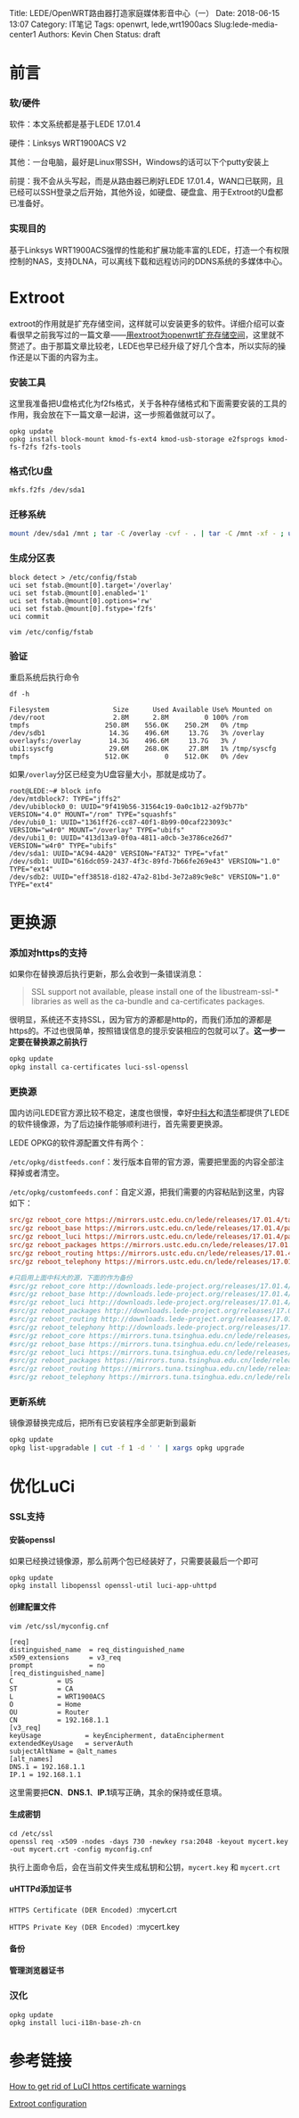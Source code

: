 Title: LEDE/OpenWRT路由器打造家庭媒体影音中心（一）
Date: 2018-06-15 13:07
Category: IT笔记
Tags: openwrt, lede,wrt1900acs
Slug:lede-media-center1
Authors: Kevin Chen
Status: draft





# 前言

### 软/硬件

软件：本文系统都是基于LEDE 17.01.4

硬件：Linksys WRT1900ACS V2

其他：一台电脑，最好是Linux带SSH，Windows的话可以下个putty安装上

前提：我不会从头写起，而是从路由器已刷好LEDE 17.01.4，WAN口已联网，且已经可以SSH登录之后开始，其他外设，如硬盘、硬盘盒、用于Extroot的U盘都已准备好。



### 实现目的

基于Linksys WRT1900ACS强悍的性能和扩展功能丰富的LEDE，打造一个有权限控制的NAS，支持DLNA，可以离线下载和远程访问的DDNS系统的多媒体中心。



# Extroot

extroot的作用就是扩充存储空间，这样就可以安装更多的软件。详细介绍可以查看很早之前我写过的一篇文章——[用extroot为openwrt扩充存储空间](https://solarck.com/openwrt-extroot.html)，这里就不赘述了。由于那篇文章比较老，LEDE也早已经升级了好几个含本，所以实际的操作还是以下面的内容为主。



### 安装工具

这里我准备把U盘格式化为f2fs格式，关于各种存储格式和下面需要安装的工具的作用，我会放在下一篇文章一起讲，这一步照着做就可以了。

```
opkg update
opkg install block-mount kmod-fs-ext4 kmod-usb-storage e2fsprogs kmod-fs-f2fs f2fs-tools
```



### 格式化U盘

```bash
mkfs.f2fs /dev/sda1
```



### 迁移系统

```bash
mount /dev/sda1 /mnt ; tar -C /overlay -cvf - . | tar -C /mnt -xf - ; umount /mnt
```



### 生成分区表

```
block detect > /etc/config/fstab
uci set fstab.@mount[0].target='/overlay'
uci set fstab.@mount[0].enabled='1'
uci set fstab.@mount[0].options='rw'
uci set fstab.@mount[0].fstype='f2fs'
uci commit
```





`vim /etc/config/fstab`



### 验证

重启系统后执行命令

`df -h`

```
Filesystem                Size      Used Available Use% Mounted on
/dev/root                 2.8M      2.8M         0 100% /rom
tmpfs                   250.8M    556.0K    250.2M   0% /tmp
/dev/sdb1                14.3G    496.6M     13.7G   3% /overlay
overlayfs:/overlay       14.3G    496.6M     13.7G   3% /
ubi1:syscfg              29.6M    268.0K     27.8M   1% /tmp/syscfg
tmpfs                   512.0K         0    512.0K   0% /dev
```



如果`/overlay`分区已经变为U盘容量大小，那就是成功了。



```
root@LEDE:~# block info
/dev/mtdblock7: TYPE="jffs2"
/dev/ubiblock0_0: UUID="9f419b56-31564c19-0a0c1b12-a2f9b77b" VERSION="4.0" MOUNT="/rom" TYPE="squashfs"
/dev/ubi0_1: UUID="1361ff26-cc87-40f1-8b99-00caf223093c" VERSION="w4r0" MOUNT="/overlay" TYPE="ubifs"
/dev/ubi1_0: UUID="413d13a9-0f0a-4811-a0cb-3e3786ce26d7" VERSION="w4r0" TYPE="ubifs"
/dev/sda1: UUID="AC94-4A20" VERSION="FAT32" TYPE="vfat"
/dev/sdb1: UUID="616dc059-2437-4f3c-89fd-7b66fe269e43" VERSION="1.0" TYPE="ext4"
/dev/sdb2: UUID="eff38518-d182-47a2-81bd-3e72a89c9e8c" VERSION="1.0" TYPE="ext4"

```





# 更换源

### 添加对https的支持

如果你在替换源后执行更新，那么会收到一条错误消息：

> SSL support not available, please install one of the libustream-ssl-* libraries as well as the ca-bundle and ca-certificates packages.

很明显，系统还不支持SSL，因为官方的源都是http的，而我们添加的源都是https的。不过也很简单，按照错误信息的提示安装相应的包就可以了。**这一步一定要在替换源之前执行**

```bash
opkg update
opkg install ca-certificates luci-ssl-openssl
```



### 更换源

国内访问LEDE官方源比较不稳定，速度也很慢，幸好[中科大](https://mirrors.ustc.edu.cn/lede/)和[清华](https://mirrors.tuna.tsinghua.edu.cn/lede/)都提供了LEDE的软件镜像源，为了后边操作能够顺利进行，首先需要更换源。

LEDE OPKG的软件源配置文件有两个：

`/etc/opkg/distfeeds.conf`：发行版本自带的官方源，需要把里面的内容全部注释掉或者清空。

`/etc/opkg/customfeeds.conf`：自定义源，把我们需要的内容粘贴到这里，内容如下：

```ini
src/gz reboot_core https://mirrors.ustc.edu.cn/lede/releases/17.01.4/targets/mvebu/generic/packages
src/gz reboot_base https://mirrors.ustc.edu.cn/lede/releases/17.01.4/packages/arm_cortex-a9_vfpv3/base
src/gz reboot_luci https://mirrors.ustc.edu.cn/lede/releases/17.01.4/packages/arm_cortex-a9_vfpv3/luci
src/gz reboot_packages https://mirrors.ustc.edu.cn/lede/releases/17.01.4/packages/arm_cortex-a9_vfpv3/packages
src/gz reboot_routing https://mirrors.ustc.edu.cn/lede/releases/17.01.4/packages/arm_cortex-a9_vfpv3/routing
src/gz reboot_telephony https://mirrors.ustc.edu.cn/lede/releases/17.01.4/packages/arm_cortex-a9_vfpv3/telephony

#只启用上面中科大的源，下面的作为备份
#src/gz reboot_core http://downloads.lede-project.org/releases/17.01.4/targets/mvebu/generic/packages
#src/gz reboot_base http://downloads.lede-project.org/releases/17.01.4/packages/arm_cortex-a9_vfpv3/base
#src/gz reboot_luci http://downloads.lede-project.org/releases/17.01.4/packages/arm_cortex-a9_vfpv3/luci
#src/gz reboot_packages http://downloads.lede-project.org/releases/17.01.4/packages/arm_cortex-a9_vfpv3/packages
#src/gz reboot_routing http://downloads.lede-project.org/releases/17.01.4/packages/arm_cortex-a9_vfpv3/routing
#src/gz reboot_telephony http://downloads.lede-project.org/releases/17.01.4/proot@ChenWrt:~# cat /etc/opkg/distfeeds.conf
#src/gz reboot_core https://mirrors.tuna.tsinghua.edu.cn/lede/releases/17.01.4/targets/mvebu/generic/packages
#src/gz reboot_base https://mirrors.tuna.tsinghua.edu.cn/lede/releases/17.01.4/packages/arm_cortex-a9_vfpv3/base
#src/gz reboot_luci https://mirrors.tuna.tsinghua.edu.cn/lede/releases/17.01.4/packages/arm_cortex-a9_vfpv3/luci
#src/gz reboot_packages https://mirrors.tuna.tsinghua.edu.cn/lede/releases/17.01.4/packages/arm_cortex-a9_vfpv3/packages
#src/gz reboot_routing https://mirrors.tuna.tsinghua.edu.cn/lede/releases/17.01.4/packages/arm_cortex-a9_vfpv3/routing
#src/gz reboot_telephony https://mirrors.tuna.tsinghua.edu.cn/lede/releases/17.01.4/packages/arm_cortex-a9_vfpv3/telephony
```



### 更新系统

镜像源替换完成后，把所有已安装程序全部更新到最新

```bash
opkg update
opkg list-upgradable | cut -f 1 -d ' ' | xargs opkg upgrade 
```





# 优化LuCi

### SSL支持

#### **安装openssl**

如果已经换过镜像源，那么前两个包已经装好了，只需要装最后一个即可

```
opkg update
opkg install libopenssl openssl-util luci-app-uhttpd
```



#### **创建配置文件**

`vim /etc/ssl/myconfig.cnf`

```
[req]
distinguished_name  = req_distinguished_name
x509_extensions     = v3_req
prompt              = no
[req_distinguished_name]
C           = US
ST          = CA
L           = WRT1900ACS
O           = Home
OU          = Router
CN          = 192.168.1.1
[v3_req] 
keyUsage           = keyEncipherment, dataEncipherment
extendedKeyUsage   = serverAuth
subjectAltName = @alt_names
[alt_names]
DNS.1 = 192.168.1.1
IP.1 = 192.168.1.1
```

这里需要把**CN**、**DNS.1**、**IP.1**填写正确，其余的保持或任意填。



#### **生成密钥**

```
cd /etc/ssl
openssl req -x509 -nodes -days 730 -newkey rsa:2048 -keyout mycert.key -out mycert.crt -config myconfig.cnf
```

执行上面命令后，会在当前文件夹生成私钥和公钥，`mycert.key` 和 `mycert.crt`



#### **uHTTPd添加证书**

`HTTPS Certificate (DER Encoded) `:mycert.crt 

`HTTPS Private Key (DER Encoded) `:mycert.key 

#### **备份**



#### **管理浏览器证书**





### 汉化

```
opkg update
opkg install luci-i18n-base-zh-cn
```






# 参考链接
[How to get rid of LuCI https certificate warnings](https://openwrt.org/docs/guide-user/luci/getting-rid-of-luci-https-certificate-warnings)

[Extroot configuration](https://openwrt.org/docs/guide-user/additional-software/extroot_configuration)

